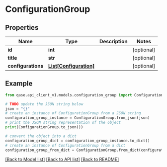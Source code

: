 # ConfigurationGroup


## Properties

Name | Type | Description | Notes
------------ | ------------- | ------------- | -------------
**id** | **int** |  | [optional] 
**title** | **str** |  | [optional] 
**configurations** | [**List[Configuration]**](Configuration.md) |  | [optional] 

## Example

```python
from qase.api_client_v1.models.configuration_group import ConfigurationGroup

# TODO update the JSON string below
json = "{}"
# create an instance of ConfigurationGroup from a JSON string
configuration_group_instance = ConfigurationGroup.from_json(json)
# print the JSON string representation of the object
print(ConfigurationGroup.to_json())

# convert the object into a dict
configuration_group_dict = configuration_group_instance.to_dict()
# create an instance of ConfigurationGroup from a dict
configuration_group_from_dict = ConfigurationGroup.from_dict(configuration_group_dict)
```
[[Back to Model list]](../README.md#documentation-for-models) [[Back to API list]](../README.md#documentation-for-api-endpoints) [[Back to README]](../README.md)


